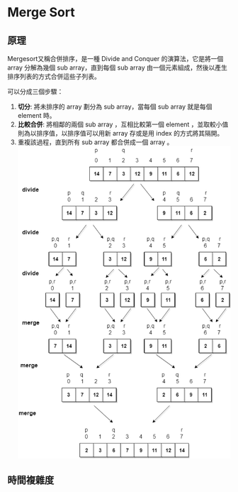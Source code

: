 # Merge Sort 

## 原理
Mergesort又稱合併排序，是一種 Divide and Conquer 的演算法，它是將一個 array 分解為幾個 sub array，直到每個 sub array 由一個元素組成，然後以產生排序列表的方式合併這些子列表。

可以分成三個步驟：

1. **切分**: 將未排序的 array 劃分為 sub array，當每個 sub array 就是每個 element 時。
2. **比較合併**: 將相鄰的兩個 sub array ，互相比較第一個 element ，並取較小值則為以排序值，以排序值可以用新 array 存或是用 index 的方式將其隔開。
3. 重複該過程，直到所有 sub array 都合併成一個 array 。
![](/classnote/images/merge.png)


## 時間複雜度

